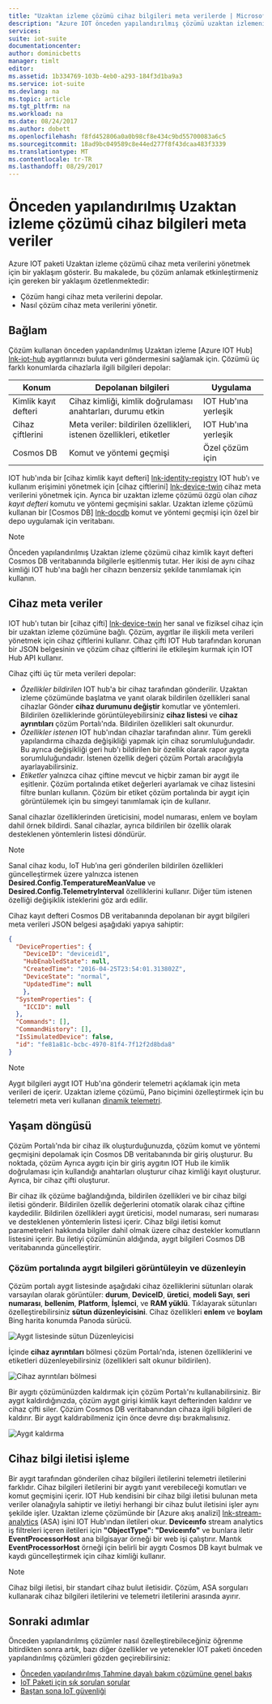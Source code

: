 ```yaml
---
title: "Uzaktan izleme çözümü cihaz bilgileri meta verilerde | Microsoft Docs"
description: "Azure IOT önceden yapılandırılmış çözümü uzaktan izlemenin ve mimarisinin açıklaması."
services: 
suite: iot-suite
documentationcenter: 
author: dominicbetts
manager: timlt
editor: 
ms.assetid: 1b334769-103b-4eb0-a293-184f3d1ba9a3
ms.service: iot-suite
ms.devlang: na
ms.topic: article
ms.tgt_pltfrm: na
ms.workload: na
ms.date: 08/24/2017
ms.author: dobett
ms.openlocfilehash: f8fd452806a0a0b98cf8e434c9bd55700083a6c5
ms.sourcegitcommit: 18ad9bc049589c8e44ed277f8f43dcaa483f3339
ms.translationtype: MT
ms.contentlocale: tr-TR
ms.lasthandoff: 08/29/2017
---
```

# <a name="device-information-metadata-in-the-remote-monitoring-preconfigured-solution"></a>Önceden yapılandırılmış Uzaktan izleme çözümü cihaz bilgileri meta veriler

Azure IOT paketi Uzaktan izleme çözümü cihaz meta verilerini yönetmek için bir yaklaşım gösterir. Bu makalede, bu çözüm anlamak etkinleştirmeniz için gereken bir yaklaşım özetlenmektedir:

* Çözüm hangi cihaz meta verilerini depolar.
* Nasıl çözüm cihaz meta verilerini yönetir.

## <a name="context"></a>Bağlam

Çözüm kullanan önceden yapılandırılmış Uzaktan izleme [Azure IOT Hub] [ lnk-iot-hub] aygıtlarınızı buluta veri göndermesini sağlamak için. Çözümü üç farklı konumlarda cihazlarla ilgili bilgileri depolar:

| Konum | Depolanan bilgileri | Uygulama |
| -------- | ------------------ | -------------- |
| Kimlik kayıt defteri | Cihaz kimliği, kimlik doğrulaması anahtarları, durumu etkin | IOT Hub'ına yerleşik |
| Cihaz çiftlerini | Meta veriler: bildirilen özellikleri, istenen özellikleri, etiketler | IOT Hub'ına yerleşik |
| Cosmos DB | Komut ve yöntemi geçmişi | Özel çözüm için |

IOT hub'ında bir [cihaz kimlik kayıt defteri] [ lnk-identity-registry] IOT hub'ı ve kullanım erişimini yönetmek için [cihaz çiftlerini] [ lnk-device-twin] cihaz meta verilerini yönetmek için. Ayrıca bir uzaktan izleme çözümü özgü olan *cihaz kayıt defteri* komutu ve yöntemi geçmişini saklar. Uzaktan izleme çözümü kullanan bir [Cosmos DB] [ lnk-docdb] komut ve yöntemi geçmişi için özel bir depo uygulamak için veritabanı.

> [!NOTE]
> Önceden yapılandırılmış Uzaktan izleme çözümü cihaz kimlik kayıt defteri Cosmos DB veritabanında bilgilerle eşitlenmiş tutar. Her ikisi de aynı cihaz kimliği IOT hub'ına bağlı her cihazın benzersiz şekilde tanımlamak için kullanın.

## <a name="device-metadata"></a>Cihaz meta veriler

IOT hub'ı tutan bir [cihaz çifti] [ lnk-device-twin] her sanal ve fiziksel cihaz için bir uzaktan izleme çözümüne bağlı. Çözüm, aygıtlar ile ilişkili meta verileri yönetmek için cihaz çiftlerini kullanır. Cihaz çifti IOT Hub tarafından korunan bir JSON belgesinin ve çözüm cihaz çiftlerini ile etkileşim kurmak için IOT Hub API kullanır.

Cihaz çifti üç tür meta verileri depolar:

- *Özellikler bildirilen* IOT hub'a bir cihaz tarafından gönderilir. Uzaktan izleme çözümünde başlatma ve yanıt olarak bildirilen özellikleri sanal cihazlar Gönder **cihaz durumunu değiştir** komutlar ve yöntemleri. Bildirilen özelliklerinde görüntüleyebilirsiniz **cihaz listesi** ve **cihaz ayrıntıları** çözüm Portalı'nda. Bildirilen özellikleri salt okunurdur.
- *Özellikler istenen* IOT hub'ından cihazlar tarafından alınır. Tüm gerekli yapılandırma cihazda değişikliği yapmak için cihaz sorumluluğundadır. Bu ayrıca değişikliği geri hub'ı bildirilen bir özellik olarak rapor aygıta sorumluluğundadır. İstenen özellik değeri çözüm Portalı aracılığıyla ayarlayabilirsiniz.
- *Etiketler* yalnızca cihaz çiftine mevcut ve hiçbir zaman bir aygıt ile eşitlenir. Çözüm portalında etiket değerleri ayarlamak ve cihaz listesini filtre bunları kullanın. Çözüm bir etiket çözüm portalında bir aygıt için görüntülemek için bu simgeyi tanımlamak için de kullanır.

Sanal cihazlar özelliklerinden üreticisini, model numarası, enlem ve boylam dahil örnek bildirdi. Sanal cihazlar, ayrıca bildirilen bir özellik olarak desteklenen yöntemlerin listesi döndürür.

> [!NOTE]
> Sanal cihaz kodu, IoT Hub’ına geri gönderilen bildirilen özellikleri güncelleştirmek üzere yalnızca istenen **Desired.Config.TemperatureMeanValue** ve **Desired.Config.TelemetryInterval** özelliklerini kullanır. Diğer tüm istenen özelliği değişiklik isteklerini göz ardı edilir.

Cihaz kayıt defteri Cosmos DB veritabanında depolanan bir aygıt bilgileri meta verileri JSON belgesi aşağıdaki yapıya sahiptir:

```json
{
  "DeviceProperties": {
    "DeviceID": "deviceid1",
    "HubEnabledState": null,
    "CreatedTime": "2016-04-25T23:54:01.313802Z",
    "DeviceState": "normal",
    "UpdatedTime": null
    },
  "SystemProperties": {
    "ICCID": null
  },
  "Commands": [],
  "CommandHistory": [],
  "IsSimulatedDevice": false,
  "id": "fe81a81c-bcbc-4970-81f4-7f12f2d8bda8"
}
```

> [!NOTE]
> Aygıt bilgileri aygıt IOT Hub'ına gönderir telemetri açıklamak için meta verileri de içerir. Uzaktan izleme çözümü, Pano biçimini özelleştirmek için bu telemetri meta veri kullanan [dinamik telemetri][lnk-dynamic-telemetry].

## <a name="lifecycle"></a>Yaşam döngüsü

Çözüm Portalı'nda bir cihaz ilk oluşturduğunuzda, çözüm komut ve yöntemi geçmişini depolamak için Cosmos DB veritabanında bir giriş oluşturur. Bu noktada, çözüm Ayrıca aygıtı için bir giriş aygıtın IOT Hub ile kimlik doğrulaması için kullandığı anahtarları oluşturur cihaz kimliği kayıt oluşturur. Ayrıca, bir cihaz çifti oluşturur.

Bir cihaz ilk çözüme bağlandığında, bildirilen özellikleri ve bir cihaz bilgi iletisi gönderir. Bildirilen özellik değerlerini otomatik olarak cihaz çiftine kaydedilir. Bildirilen özellikleri aygıt üreticisi, model numarası, seri numarası ve desteklenen yöntemlerin listesi içerir. Cihaz bilgi iletisi komut parametreleri hakkında bilgiler dahil olmak üzere cihaz destekler komutların listesini içerir. Bu iletiyi çözümünün aldığında, aygıt bilgileri Cosmos DB veritabanında güncelleştirir.

### <a name="view-and-edit-device-information-in-the-solution-portal"></a>Çözüm portalında aygıt bilgileri görüntüleyin ve düzenleyin

Çözüm portalı aygıt listesinde aşağıdaki cihaz özelliklerini sütunları olarak varsayılan olarak görüntüler: **durum**, **DeviceID**, **üretici**, **modeli Sayı**, **seri numarası**, **bellenim**, **Platform**, **İşlemci**, ve  **RAM yüklü**. Tıklayarak sütunları özelleştirebilirsiniz **sütun düzenleyicisini**. Cihaz özellikleri **enlem** ve **boylam** Bing harita konumda Panoda sürücü.

![Aygıt listesinde sütun Düzenleyicisi][img-device-list]

İçinde **cihaz ayrıntıları** bölmesi çözüm Portalı'nda, istenen özelliklerini ve etiketleri düzenleyebilirsiniz (özellikleri salt okunur bildirilen).

![Cihaz ayrıntıları bölmesi][img-device-edit]

Bir aygıtı çözümünüzden kaldırmak için çözüm Portalı'nı kullanabilirsiniz. Bir aygıt kaldırdığınızda, çözüm aygıt girişi kimlik kayıt defterinden kaldırır ve cihaz çifti siler. Çözüm Cosmos DB veritabanından cihaza ilgili bilgileri de kaldırır. Bir aygıt kaldırabilmeniz için önce devre dışı bırakmalısınız.

![Aygıt kaldırma][img-device-remove]

## <a name="device-information-message-processing"></a>Cihaz bilgi iletisi işleme

Bir aygıt tarafından gönderilen cihaz bilgileri iletilerini telemetri iletilerini farklıdır. Cihaz bilgileri iletilerini bir aygıtı yanıt verebileceği komutları ve komut geçmişini içerir. IOT Hub kendisini bir cihaz bilgi iletisi bulunan meta veriler olanağıyla sahiptir ve iletiyi herhangi bir cihaz bulut iletisini işler aynı şekilde işler. Uzaktan izleme çözümünde bir [Azure akış analizi] [ lnk-stream-analytics] (ASA) işini IOT Hub'ından iletileri okur. **Deviceınfo** stream analytics iş filtreleri içeren iletileri için **"ObjectType": "Deviceınfo"** ve bunlara iletir **EventProcessorHost** ana bilgisayar örneği bir web işi çalıştırır. Mantık **EventProcessorHost** örneği için belirli bir aygıtı Cosmos DB kayıt bulmak ve kaydı güncelleştirmek için cihaz kimliği kullanır.

> [!NOTE]
> Cihaz bilgi iletisi, bir standart cihaz bulut iletisidir. Çözüm, ASA sorguları kullanarak cihaz bilgileri iletilerini ve telemetri iletilerini arasında ayırır.

## <a name="next-steps"></a>Sonraki adımlar

Önceden yapılandırılmış çözümler nasıl özelleştirebileceğiniz öğrenme bitirdikten sonra artık, bazı diğer özellikler ve yetenekler IOT paketi önceden yapılandırılmış çözümleri gözden geçirebilirsiniz:

* [Önceden yapılandırılmış Tahmine dayalı bakım çözümüne genel bakış][lnk-predictive-overview]
* [IoT Paketi için sık sorulan sorular][lnk-faq]
* [Baştan sona IoT güvenliği][lnk-security-groundup]

<!-- Images and links -->
[img-device-list]: media/iot-suite-remote-monitoring-device-info/image1.png
[img-device-edit]: media/iot-suite-remote-monitoring-device-info/image2.png
[img-device-remove]: media/iot-suite-remote-monitoring-device-info/image3.png

[lnk-iot-hub]: https://azure.microsoft.com/documentation/services/iot-hub/
[lnk-identity-registry]: ../iot-hub/iot-hub-devguide-identity-registry.md
[lnk-device-twin]: ../iot-hub/iot-hub-devguide-device-twins.md
[lnk-docdb]: https://azure.microsoft.com/documentation/services/documentdb/
[lnk-stream-analytics]: https://azure.microsoft.com/documentation/services/stream-analytics/
[lnk-dynamic-telemetry]: iot-suite-dynamic-telemetry.md

[lnk-predictive-overview]: iot-suite-predictive-overview.md
[lnk-faq]: iot-suite-faq.md
[lnk-security-groundup]: securing-iot-ground-up.md
